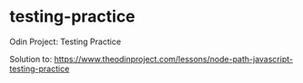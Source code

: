 # testing-practice
Odin Project: Testing Practice

Solution to: https://www.theodinproject.com/lessons/node-path-javascript-testing-practice
